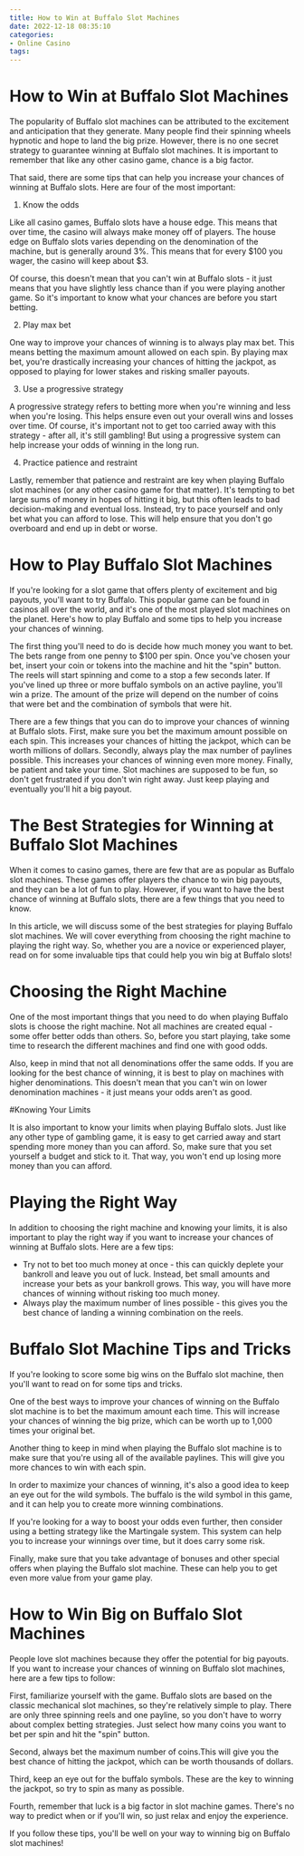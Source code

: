 ```yaml
---
title: How to Win at Buffalo Slot Machines
date: 2022-12-18 08:35:10
categories:
- Online Casino
tags:
---
```



#  How to Win at Buffalo Slot Machines

The popularity of Buffalo slot machines can be attributed to the excitement and anticipation that they generate. Many people find their spinning wheels hypnotic and hope to land the big prize. However, there is no one secret strategy to guarantee winning at Buffalo slot machines. It is important to remember that like any other casino game, chance is a big factor.

That said, there are some tips that can help you increase your chances of winning at Buffalo slots. Here are four of the most important:

1) Know the odds

Like all casino games, Buffalo slots have a house edge. This means that over time, the casino will always make money off of players. The house edge on Buffalo slots varies depending on the denomination of the machine, but is generally around 3%. This means that for every $100 you wager, the casino will keep about $3.

Of course, this doesn't mean that you can't win at Buffalo slots - it just means that you have slightly less chance than if you were playing another game. So it's important to know what your chances are before you start betting.

2) Play max bet

One way to improve your chances of winning is to always play max bet. This means betting the maximum amount allowed on each spin. By playing max bet, you're drastically increasing your chances of hitting the jackpot, as opposed to playing for lower stakes and risking smaller payouts.

3) Use a progressive strategy

A progressive strategy refers to betting more when you're winning and less when you're losing. This helps ensure even out your overall wins and losses over time. Of course, it's important not to get too carried away with this strategy - after all, it's still gambling! But using a progressive system can help increase your odds of winning in the long run.

4) Practice patience and restraint

Lastly, remember that patience and restraint are key when playing Buffalo slot machines (or any other casino game for that matter). It's tempting to bet large sums of money in hopes of hitting it big, but this often leads to bad decision-making and eventual loss. Instead, try to pace yourself and only bet what you can afford to lose. This will help ensure that you don't go overboard and end up in debt or worse.

#  How to Play Buffalo Slot Machines

If you're looking for a slot game that offers plenty of excitement and big payouts, you'll want to try Buffalo. This popular game can be found in casinos all over the world, and it's one of the most played slot machines on the planet. Here's how to play Buffalo and some tips to help you increase your chances of winning.

The first thing you'll need to do is decide how much money you want to bet. The bets range from one penny to $100 per spin. Once you've chosen your bet, insert your coin or tokens into the machine and hit the "spin" button. The reels will start spinning and come to a stop a few seconds later. If you've lined up three or more buffalo symbols on an active payline, you'll win a prize. The amount of the prize will depend on the number of coins that were bet and the combination of symbols that were hit.

There are a few things that you can do to improve your chances of winning at Buffalo slots. First, make sure you bet the maximum amount possible on each spin. This increases your chances of hitting the jackpot, which can be worth millions of dollars. Secondly, always play the max number of paylines possible. This increases your chances of winning even more money. Finally, be patient and take your time. Slot machines are supposed to be fun, so don't get frustrated if you don't win right away. Just keep playing and eventually you'll hit a big payout.

#  The Best Strategies for Winning at Buffalo Slot Machines

When it comes to casino games, there are few that are as popular as Buffalo slot machines. These games offer players the chance to win big payouts, and they can be a lot of fun to play. However, if you want to have the best chance of winning at Buffalo slots, there are a few things that you need to know.

In this article, we will discuss some of the best strategies for playing Buffalo slot machines. We will cover everything from choosing the right machine to playing the right way. So, whether you are a novice or experienced player, read on for some invaluable tips that could help you win big at Buffalo slots!

# Choosing the Right Machine

One of the most important things that you need to do when playing Buffalo slots is choose the right machine. Not all machines are created equal - some offer better odds than others. So, before you start playing, take some time to research the different machines and find one with good odds.

Also, keep in mind that not all denominations offer the same odds. If you are looking for the best chance of winning, it is best to play on machines with higher denominations. This doesn't mean that you can't win on lower denomination machines - it just means your odds aren't as good.

#Knowing Your Limits

It is also important to know your limits when playing Buffalo slots. Just like any other type of gambling game, it is easy to get carried away and start spending more money than you can afford. So, make sure that you set yourself a budget and stick to it. That way, you won't end up losing more money than you can afford.

# Playing the Right Way

In addition to choosing the right machine and knowing your limits, it is also important to play the right way if you want to increase your chances of winning at Buffalo slots. Here are a few tips:

- Try not to bet too much money at once - this can quickly deplete your bankroll and leave you out of luck. Instead, bet small amounts and increase your bets as your bankroll grows. This way, you will have more chances of winning without risking too much money.
- Always play the maximum number of lines possible - this gives you the best chance of landing a winning combination on the reels.

#  Buffalo Slot Machine Tips and Tricks 

If you're looking to score some big wins on the Buffalo slot machine, then you'll want to read on for some tips and tricks.

One of the best ways to improve your chances of winning on the Buffalo slot machine is to bet the maximum amount each time. This will increase your chances of winning the big prize, which can be worth up to 1,000 times your original bet.

Another thing to keep in mind when playing the Buffalo slot machine is to make sure that you're using all of the available paylines. This will give you more chances to win with each spin.

In order to maximize your chances of winning, it's also a good idea to keep an eye out for the wild symbols. The buffalo is the wild symbol in this game, and it can help you to create more winning combinations.

If you're looking for a way to boost your odds even further, then consider using a betting strategy like the Martingale system. This system can help you to increase your winnings over time, but it does carry some risk.

Finally, make sure that you take advantage of bonuses and other special offers when playing the Buffalo slot machine. These can help you to get even more value from your game play.

#  How to Win Big on Buffalo Slot Machines

People love slot machines because they offer the potential for big payouts. If you want to increase your chances of winning on Buffalo slot machines, here are a few tips to follow:

First, familiarize yourself with the game. Buffalo slots are based on the classic mechanical slot machines, so they're relatively simple to play. There are only three spinning reels and one payline, so you don't have to worry about complex betting strategies. Just select how many coins you want to bet per spin and hit the "spin" button.

Second, always bet the maximum number of coins.This will give you the best chance of hitting the jackpot, which can be worth thousands of dollars.

Third, keep an eye out for the buffalo symbols. These are the key to winning the jackpot, so try to spin as many as possible.

Fourth, remember that luck is a big factor in slot machine games. There's no way to predict when or if you'll win, so just relax and enjoy the experience.

If you follow these tips, you'll be well on your way to winning big on Buffalo slot machines!